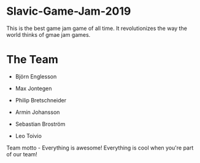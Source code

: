 # Slavic-Game-Jam-2019

This is the best game jam game of all time. It revolutionizes the way the world thinks of gmae jam games. 

# The Team

* Björn Englesson
* Max Jontegen
* Philip Bretschneider
* Armin Johansson
* Sebastian Broström



* Leo Toivio

Team motto - Everything is awesome! Everything is cool when you're part of our team!
